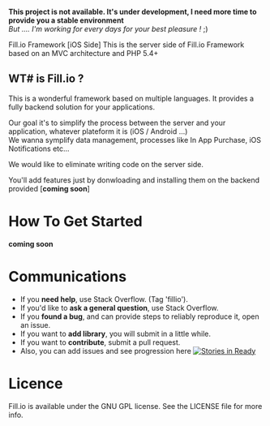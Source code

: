 __This project is not available. It's under development, I need more time to provide you a stable environment__<br>
_But .... I'm working for every days for your best pleasure !_ ;)

Fill.io Framework [iOS Side]
This is the server side of Fill.io Framework based on an MVC architecture and PHP 5.4+

## WT# is Fill.io ?

This is a wonderful framework based on multiple languages. It provides a fully backend solution for your applications.

Our goal it's to simplify the process between the server and your application, whatever plateform it is (iOS / Android ...)<br>
We wanna symplify data management, processes like In App Purchase, iOS Notifications etc...

We would like to eliminate writing code on the server side.

You'll add features just by donwloading and installing them on the backend provided [__coming soon__]

# How To Get Started

__coming soon__

# Communications

* If you __need help__, use Stack Overflow. (Tag 'fillio').
* If you'd like to __ask a general question__, use Stack Overflow.
* If you __found a bug__, and can provide steps to reliably reproduce it, open an issue.
* If you want to __add library__, you will submit in a little while.
* If you want to __contribute__, submit a pull request.
* Also, you can add issues and see progression here [![Stories in Ready](https://badge.waffle.io/djnivek/Fillio-ios.svg?label=ready&title=Ready)](http://waffle.io/djnivek/Fillio-ios)

# Licence

Fill.io is available under the GNU GPL license. See the LICENSE file for more info.
